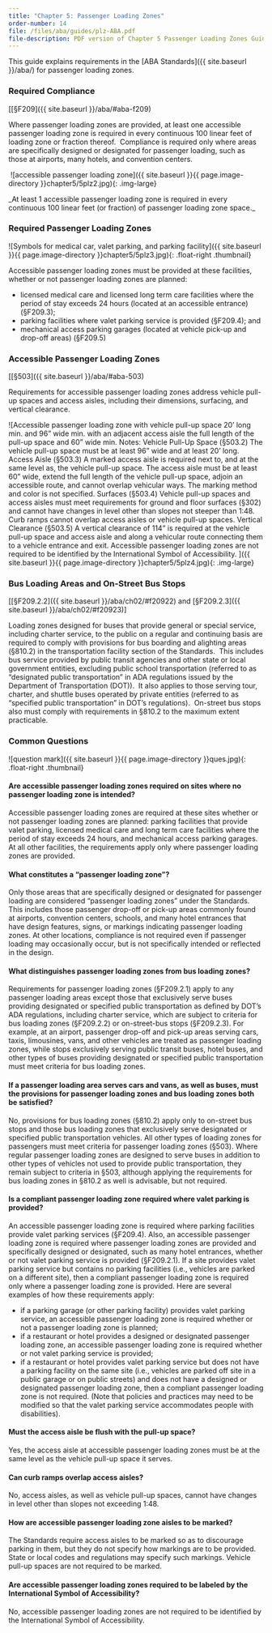 ```yaml
---
title: "Chapter 5: Passenger Loading Zones"
order-number: 14
file: /files/aba/guides/plz-ABA.pdf
file-description: PDF version of Chapter 5 Passenger Loading Zones Guide
---
```

This guide explains requirements in the [ABA Standards]({{ site.baseurl }}/aba/) for passenger loading zones.

### Required Compliance

[[§F209]({{ site.baseurl }}/aba/#aba-f209)

Where passenger loading zones are provided, at least one accessible passenger loading zone is required in every continuous 100 linear feet of loading zone or fraction thereof.  Compliance is required only where areas are specifically designed or designated for passenger loading, such as those at airports, many hotels, and convention centers.

 ![accessible passenger loading zone]({{ site.baseurl }}{{ page.image-directory }}chapter5/5plz2.jpg){: .img-large}
<div class="margin-left-8 margin-right-8 text-center" markdown="1">
_At least 1 accessible passenger loading zone is required in every continuous 100 linear feet (or fraction) of passenger loading zone space._
</div>

### Required Passenger Loading Zones

![Symbols for medical car, valet parking, and parking facility]({{ site.baseurl }}{{ page.image-directory }}chapter5/5plz3.jpg){: .float-right .thumbnail}

Accessible passenger loading zones must be provided at these facilities, whether or not passenger loading zones are planned:

- licensed medical care and licensed long term care facilities where the period of stay exceeds 24 hours (located at an accessible entrance) (§F209.3);
- parking facilities where valet parking service is provided (§F209.4); and
- mechanical access parking garages (located at vehicle pick-up and drop-off areas) (§F209.5)

### Accessible Passenger Loading Zones

[[§503]({{ site.baseurl }}/aba/#aba-503)

Requirements for accessible passenger loading zones address vehicle pull-up spaces and access aisles, including their dimensions, surfacing, and vertical clearance.

![Accessible passenger loading zone with vehicle pull-up space 20’ long min. and 96” wide min. with an adjacent access aisle the full length of the pull-up space and 60” wide min. Notes:  Vehicle Pull-Up Space (§503.2) The vehicle pull-up space must be at least 96” wide and at least 20’ long.   Access Aisle (§503.3) A marked access aisle is required next to, and at the same level as, the vehicle pull-up space.  The access aisle must be at least 60” wide, extend the full length of the vehicle pull-up space, adjoin an accessible route, and cannot overlap vehicular ways.  The marking method and color is not specified.  Surfaces (§503.4) Vehicle pull-up spaces and access aisles must meet requirements for ground and floor surfaces (§302) and cannot have changes in level other than slopes not steeper than 1:48. Curb ramps cannot overlap access aisles or vehicle pull-up spaces.  Vertical Clearance (§503.5)  A vertical clearance of 114” is required at the vehicle pull-up space and access aisle and along a vehicular route connecting them to a vehicle entrance and exit.   Accessible passenger loading zones are not required to be identified by the International Symbol of Accessibility.  ]({{ site.baseurl }}{{ page.image-directory }}chapter5/5plz4.jpg){: .img-large}

### Bus Loading Areas and On-Street Bus Stops

[[§F209.2.2]({{ site.baseurl }}/aba/ch02/#f20922) and [§F209.2.3]({{ site.baseurl }}/aba/ch02/#f20923)]

Loading zones designed for buses that provide general or special service, including charter service, to the public on a regular and continuing basis are required to comply with provisions for bus boarding and alighting areas (§810.2) in the transportation facility section of the Standards.  This includes bus service provided by public transit agencies and other state or local government entities, excluding public school transportation (referred to as “designated public transportation” in ADA regulations issued by the Department of Transportation (DOT)).  It also applies to those serving tour, charter, and shuttle buses operated by private entities (referred to as “specified public transportation” in DOT’s regulations).  On-street bus stops also must comply with requirements in §810.2 to the maximum extent practicable.

### Common Questions

![question mark]({{ site.baseurl }}{{ page.image-directory }}ques.jpg){: .float-right .thumbnail}

#### Are accessible passenger loading zones required on sites where no passenger loading zone is intended?

Accessible passenger loading zones are required at these sites whether or not passenger loading zones are planned: parking facilities that provide valet parking, licensed medical care and long term care facilities where the period of stay exceeds 24 hours, and mechanical access parking garages. At all other facilities, the requirements apply only where passenger loading zones are provided.

#### What constitutes a “passenger loading zone”?

Only those areas that are specifically designed or designated for passenger loading are considered “passenger loading zones” under the Standards. This includes those passenger drop-off or pick-up areas commonly found at airports, convention centers, schools, and many hotel entrances that have design features, signs, or markings indicating passenger loading zones. At other locations, compliance is not required even if passenger loading may occasionally occur, but is not specifically intended or reflected in the design.

#### What distinguishes passenger loading zones from bus loading zones?

Requirements for passenger loading zones (§F209.2.1) apply to any passenger loading areas except those that exclusively serve buses providing designated or specified public transportation as defined by DOT’s ADA regulations, including charter service, which are subject to criteria for bus loading zones (§F209.2.2) or on-street-bus stops (§F209.2.3). For example, at an airport, passenger drop-off and pick-up areas serving cars, taxis, limousines, vans, and other vehicles are treated as passenger loading zones, while stops exclusively serving public transit buses, hotel buses, and other types of buses providing designated or specified public transportation must meet criteria for bus loading zones.

#### If a passenger loading area serves cars and vans, as well as buses, must the provisions for passenger loading zones and bus loading zones both be satisfied?

No, provisions for bus loading zones (§810.2) apply only to on-street bus stops and those bus loading zones that exclusively serve designated or specified public transportation vehicles. All other types of loading zones for passengers must meet criteria for passenger loading zones (§503). Where regular passenger loading zones are designed to serve buses in addition to other types of vehicles not used to provide public transportation, they remain subject to criteria in §503, although applying the requirements for bus loading zones in §810.2 as well is advisable, but not required.

#### Is a compliant passenger loading zone required where valet parking is provided?

An accessible passenger loading zone is required where parking facilities provide valet parking services (§F209.4). Also, an accessible passenger loading zone is required where passenger loading zones are provided and specifically designed or designated, such as many hotel entrances, whether or not valet parking service is provided (§F209.2.1). If a site provides valet parking service but contains no parking facilities (i.e., vehicles are parked on a different site), then a compliant passenger loading zone is required only where a passenger loading zone is provided. Here are several examples of how these requirements apply:

-   if a parking garage (or other parking facility) provides valet parking service, an accessible passenger loading zone is required whether or not a passenger loading zone is planned;
-   if a restaurant or hotel provides a designed or designated passenger loading zone, an accessible passenger loading zone is required whether or not valet parking service is provided;
-   if a restaurant or hotel provides valet parking service but does not have a parking facility on the same site (i.e., vehicles are parked off site in a public garage or on public streets) and does not have a designed or designated passenger loading zone, then a compliant passenger loading zone is not required. (Note that policies and practices may need to be modified so that the valet parking service accommodates people with disabilities).

#### Must the access aisle be flush with the pull-up space?

Yes, the access aisle at accessible passenger loading zones must be at the same level as the vehicle pull-up space it serves.

#### Can curb ramps overlap access aisles?

No, access aisles, as well as vehicle pull-up spaces, cannot have changes in level other than slopes not exceeding 1:48.

#### How are accessible passenger loading zone aisles to be marked?

The Standards require access aisles to be marked so as to discourage parking in them, but they do not specify how markings are to be provided. State or local codes and regulations may specify such markings. Vehicle pull-up spaces are not required to be marked.

#### Are accessible passenger loading zones required to be labeled by the International Symbol of Accessibility?

No, accessible passenger loading zones are not required to be identified by the International Symbol of Accessibility.
